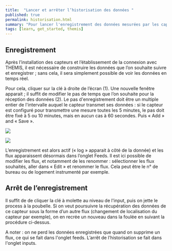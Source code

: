 ```yaml
---
title:  "Lancer et arrêter l’historisation des données "
published: true
permalink: historisation.html
summary: "Pour lancer l'enregistrement des données mesurées par les capteurs, il suffit de suivre cette procédure"
tags: [learn, get_started, themis]
---
```


## Enregistrement

Après l’installation des capteurs et l’établissement de la connexion avec THEMIS, il est nécessaire de construire les données que l’on souhaite suivre et enregistrer ; sans cela, il sera simplement possible de voir les données en temps réel. 

Pour cela, cliquer sur la clé à droite de l’écran (1). Une nouvelle fenêtre apparait ; il suffit de modifier le pas de temps que l’on souhaite pour la réception des données (2). Le pas d'enregistrement doit être un multiple entier de l'intervalle auquel le capteur transmet ses données : si le capteur est configuré pour transmettre une mesure toutes les 5 minutes, le pas doit être fixé à 5 ou 10 minutes, mais en aucun cas à 60 secondes. Puis « Add » and « Save ». 

![](images/post5/clé_molette.PNG)

![](images/post5/fréquence.PNG)

L’enregistrement est alors actif (« log » apparait à côté de la donnée) et les flux apparaissent désormais dans l’onglet Feeds. Il est ici possible de modifier les flux, et notamment de les renommer : sélectionner les flux souhaités, aller dans « Edit » et renommer le flux. Cela peut être le n° de bureau ou de logement instrumenté par exemple. 

## Arrêt de l’enregistrement 

Il suffit de de cliquer la clé à molette au niveau de l'input, puis on jette le process à la poubelle. Si on veut poursuivre la récupération des données de ce capteur sous la forme d’un autre flux (changement de localisation du capteur par exemple), on en recrée un nouveau dans la foulée en suivant la procédure ci-dessus.

A noter : on ne perd les données enregistrées que quand on supprime un flux, ce qui se fait dans l'onglet feeds. L’arrêt de l’historisation se fait dans l'onglet inputs. 
